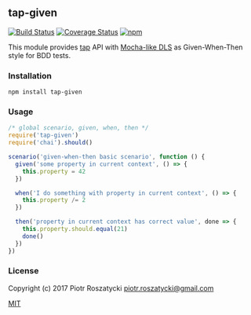 ## tap-given

[![Build Status](https://secure.travis-ci.org/dex4er/js-tap-given.svg)](http://travis-ci.org/dex4er/js-tap-given) [![Coverage Status](https://coveralls.io/repos/github/dex4er/js-tap-given/badge.svg)](https://coveralls.io/github/dex4er/js-tap-given) [![npm](https://img.shields.io/npm/v/tap-given.svg)](https://www.npmjs.com/package/tap-given)

This module provides [tap](https://www.npmjs.com/package/tap) API with
[Mocha-like DLS](http://www.node-tap.org/mochalike/) as Given-When-Then style
for BDD tests.

### Installation

```shell
npm install tap-given
```

### Usage

```js
/* global scenario, given, when, then */
require('tap-given')
require('chai').should()

scenario('given-when-then basic scenario', function () {
  given('some property in current context', () => {
    this.property = 42
  })

  when('I do something with property in current context', () => {
    this.property /= 2
  })

  then('property in current context has correct value', done => {
    this.property.should.equal(21)
    done()
  })
})
```

### License

Copyright (c) 2017 Piotr Roszatycki <piotr.roszatycki@gmail.com>

[MIT](https://opensource.org/licenses/MIT)

